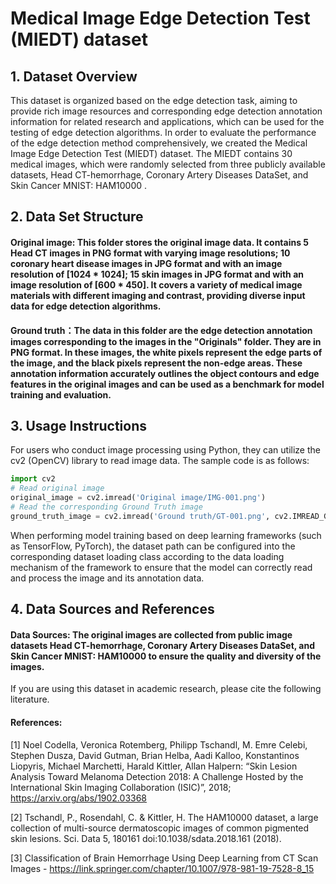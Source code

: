 # Medical Image Edge Detection Test (MIEDT) dataset


## 1. Dataset Overview
This dataset is organized based on the edge detection task, aiming to provide rich image resources and corresponding edge detection annotation information for related research and applications, which can be used for the testing of edge detection algorithms. In order to evaluate the performance of the edge detection method comprehensively, we created the Medical Image Edge Detection Test (MIEDT) dataset. The MIEDT contains 30 medical images, which were randomly selected from three publicly available datasets, Head CT-hemorrhage, Coronary Artery Diseases DataSet, and Skin Cancer MNIST: HAM10000 . 

## 2. Data Set Structure
#### Original image: This folder stores the original image data. It contains 5 Head CT images in PNG format with varying image resolutions; 10 coronary heart disease images in JPG format and with an image resolution of [1024 * 1024]; 15 skin images in JPG format and with an image resolution of [600 * 450]. It covers a variety of medical image materials with different imaging and contrast, providing diverse input data for edge detection algorithms.

#### Ground truth：The data in this folder are the edge detection annotation images corresponding to the images in the "Originals" folder. They are in PNG format. In these images, the white pixels represent the edge parts of the image, and the black pixels represent the non-edge areas. These annotation information accurately outlines the object contours and edge features in the original images and can be used as a benchmark for model training and evaluation.

## 3. Usage Instructions
For users who conduct image processing using Python, they can utilize the cv2 (OpenCV) library to read image data. The sample code is as follows:

```python
import cv2
# Read original image
original_image = cv2.imread('Original image/IMG-001.png')
# Read the corresponding Ground Truth image
ground_truth_image = cv2.imread('Ground truth/GT-001.png', cv2.IMREAD_GRAYSCALE)
```
When performing model training based on deep learning frameworks (such as TensorFlow, PyTorch), the dataset path can be configured into the corresponding dataset loading class according to the data loading mechanism of the framework to ensure that the model can correctly read and process the image and its annotation data. 

## 4. Data Sources and References
#### Data Sources: The original images are collected from public image datasets Head CT-hemorrhage, Coronary Artery Diseases DataSet, and Skin Cancer MNIST: HAM10000 to ensure the quality and diversity of the images.
If you are using this dataset in academic research, please cite the following literature.
#### References: 
[1] Noel Codella, Veronica Rotemberg, Philipp Tschandl, M. Emre Celebi, Stephen Dusza, David Gutman, Brian Helba, Aadi Kalloo, Konstantinos Liopyris, Michael Marchetti, Harald Kittler, Allan Halpern: “Skin Lesion Analysis Toward Melanoma Detection 2018: A Challenge Hosted by the International Skin Imaging Collaboration (ISIC)”, 2018; https://arxiv.org/abs/1902.03368   

[2] Tschandl, P., Rosendahl, C. & Kittler, H. The HAM10000 dataset, a large collection of multi-source dermatoscopic images of common pigmented skin lesions. Sci. Data 5, 180161 doi:10.1038/sdata.2018.161 (2018). 

[3] Classification of Brain Hemorrhage Using Deep Learning from CT Scan Images - https://link.springer.com/chapter/10.1007/978-981-19-7528-8_15

